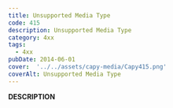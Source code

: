 ```yaml
---
title: Unsupported Media Type
code: 415
description: Unsupported Media Type
category: 4xx
tags:
  - 4xx
pubDate: 2014-06-01
cover:  '../../assets/capy-media/Capy415.png'
coverAlt: Unsupported Media Type
---
```


__DESCRIPTION__
